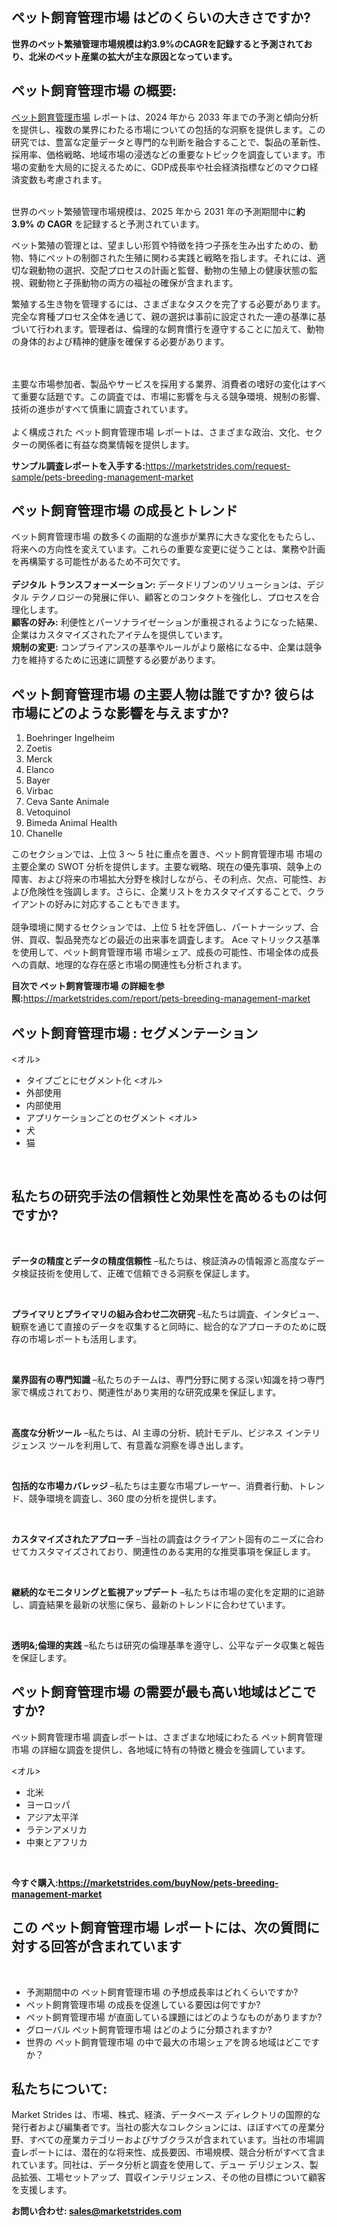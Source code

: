 <h2>ペット飼育管理市場 はどのくらいの大きさですか?</h2>
<p><strong>世界のペット繁殖管理市場規模は約3.9%のCAGRを記録すると予測されており、北米のペット産業の拡大が主な原因となっています。</strong></p>
<h2>ペット飼育管理市場 の概要:</h2>
<p><a href="https://marketstrides.com/report/pets-breeding-management-market">ペット飼育管理市場</a> レポートは、2024 年から 2033 年までの予測と傾向分析を提供し、複数の業界にわたる市場についての包括的な洞察を提供します。この研究では、豊富な定量データと専門的な判断を融合することで、製品の革新性、採用率、価格戦略、地域市場の浸透などの重要なトピックを調査しています。市場の変動を大局的に捉えるために、GDP成長率や社会経済指標などのマクロ経済変数も考慮されます。 <br /><br /></p>
<p>世界のペット繁殖管理市場規模は、2025 年から 2031 年の予測期間中に<strong>約 3.9% の CAGR</strong> を記録すると予測されています。</p>
<p>ペット繁殖の管理とは、望ましい形質や特徴を持つ子孫を生み出すための、動物、特にペットの制御された生殖に関わる実践と戦略を指します。それには、適切な親動物の選択、交配プロセスの計画と監督、動物の生殖上の健康状態の監視、親動物と子孫動物の両方の福祉の確保が含まれます。</p>
<p>繁殖する生き物を管理するには、さまざまなタスクを完了する必要があります。完全な育種プロセス全体を通じて、親の選択は事前に設定された一連の基準に基づいて行われます。管理者は、倫理的な飼育慣行を遵守することに加えて、動物の身体的および精神的健康を確保する必要があります。</p>
<p><br /><br />主要な市場参加者、製品やサービスを採用する業界、消費者の嗜好の変化はすべて重要な話題です。この調査では、市場に影響を与える競争環境、規制の影響、技術の進歩がすべて慎重に調査されています。 <br /><br />よく構成された ペット飼育管理市場 レポートは、さまざまな政治、文化、セクターの関係者に有益な商業情報を提供します。</p>
<p><strong>サンプル調査レポートを入手する:</strong><a href="https://marketstrides.com/request-sample/pets-breeding-management-market">https://marketstrides.com/request-sample/pets-breeding-management-market</a></p>
<h2>ペット飼育管理市場 の成長とトレンド</h2>
<p>ペット飼育管理市場 の数多くの画期的な進歩が業界に大きな変化をもたらし、将来への方向性を変えています。これらの重要な変更に従うことは、業務や計画を再構築する可能性があるため不可欠です。<br /><br /><strong>デジタル トランスフォーメーション:</strong> データドリブンのソリューションは、デジタル テクノロジーの発展に伴い、顧客とのコンタクトを強化し、プロセスを合理化します。 <br /><strong>顧客の好み:</strong> 利便性とパーソナライゼーションが重視されるようになった結果、企業はカスタマイズされたアイテムを提供しています。 <br /><strong>規制の変更:</strong> コンプライアンスの基準やルールがより厳格になる中、企業は競争力を維持するために迅速に調整する必要があります。</p>
<h2>ペット飼育管理市場 の主要人物は誰ですか? 彼らは市場にどのような影響を与えますか?</h2>
<ol>
<li>Boehringer Ingelheim</li>
<li>Zoetis</li>
<li>Merck</li>
<li>Elanco</li>
<li>Bayer</li>
<li>Virbac</li>
<li>Ceva Sante Animale</li>
<li>Vetoquinol</li>
<li>Bimeda Animal Health</li>
<li>Chanelle</li>
</ol>
<p>このセクションでは、上位 3 ～ 5 社に重点を置き、ペット飼育管理市場 市場の主要企業の SWOT 分析を提供します。主要な戦略、現在の優先事項、競争上の障害、および将来の市場拡大分野を検討しながら、その利点、欠点、可能性、および危険性を強調します。さらに、企業リストをカスタマイズすることで、クライアントの好みに対応することもできます。 <br /><br />競争環境に関するセクションでは、上位 5 社を評価し、パートナーシップ、合併、買収、製品発売などの最近の出来事を調査します。 Ace マトリックス基準を使用して、ペット飼育管理市場 市場シェア、成長の可能性、市場全体の成長への貢献、地理的な存在感と市場の関連性も分析されます。</p>
<p><strong>目次で ペット飼育管理市場 の詳細を参照:</strong><a href="https://marketstrides.com/report/pets-breeding-management-market">https://marketstrides.com/report/pets-breeding-management-market</a></p>
<h2>ペット飼育管理市場 : セグメンテーション</h2>
<p>&lt;オル&gt;</p>
<ul>
<li>タイプごとにセグメント化 &lt;オル&gt;</li>
<li>外部使用</li>
<li>内部使用</li>
<li>アプリケーションごとのセグメント &lt;オル&gt;</li>
<li>犬</li>
<li>猫</li>
</ul>
<p>&nbsp;</p>
<h2>私たちの研究手法の信頼性と効果性を高めるものは何ですか?</h2>
<p>&nbsp;</p>
<p><strong>データの精度とデータの精度信頼性</strong> &ndash;私たちは、検証済みの情報源と高度なデータ検証技術を使用して、正確で信頼できる洞察を保証します。</p>
<p>&nbsp;</p>
<p><strong>プライマリとプライマリの組み合わせ二次研究</strong> &ndash;私たちは調査、インタビュー、観察を通じて直接のデータを収集すると同時に、総合的なアプローチのために既存の市場レポートも活用します。</p>
<p>&nbsp;</p>
<p><strong>業界固有の専門知識</strong> &ndash;私たちのチームは、専門分野に関する深い知識を持つ専門家で構成されており、関連性があり実用的な研究成果を保証します。</p>
<p>&nbsp;</p>
<p><strong>高度な分析ツール</strong> &ndash;私たちは、AI 主導の分析、統計モデル、ビジネス インテリジェンス ツールを利用して、有意義な洞察を導き出します。</p>
<p>&nbsp;</p>
<p><strong>包括的な市場カバレッジ</strong> &ndash;私たちは主要な市場プレーヤー、消費者行動、トレンド、競争環境を調査し、360 度の分析を提供します。</p>
<p>&nbsp;</p>
<p><strong>カスタマイズされたアプローチ</strong> &ndash;当社の調査はクライアント固有のニーズに合わせてカスタマイズされており、関連性のある実用的な推奨事項を保証します。</p>
<p>&nbsp;</p>
<p><strong>継続的なモニタリングと監視アップデート</strong> &ndash;私たちは市場の変化を定期的に追跡し、調査結果を最新の状態に保ち、最新のトレンドに合わせています。</p>
<p>&nbsp;</p>
<p><strong>透明&amp;;倫理的実践</strong> &ndash;私たちは研究の倫理基準を遵守し、公平なデータ収集と報告を保証します。</p>
<h2>ペット飼育管理市場 の需要が最も高い地域はどこですか?</h2>
<p>ペット飼育管理市場 調査レポートは、さまざまな地域にわたる ペット飼育管理市場 の詳細な調査を提供し、各地域に特有の特徴と機会を強調しています。</p>
<p>&lt;オル&gt;</p>
<ul>
<li>北米</li>
<li>ヨーロッパ</li>
<li>アジア太平洋</li>
<li>ラテンアメリカ</li>
<li>中東とアフリカ</li>
</ul>
<p>&nbsp;</p>
<p><strong>今すぐ購入:<a href="https://marketstrides.com/buyNow/pets-breeding-management-market?price=single_price">https://marketstrides.com/buyNow/pets-breeding-management-market</a></strong></p>
<h2>この ペット飼育管理市場 レポートには、次の質問に対する回答が含まれています</h2>
<p>&nbsp;</p>
<ul>
<li>予測期間中の ペット飼育管理市場 の予想成長率はどれくらいですか?</li>
<li>ペット飼育管理市場 の成長を促進している要因は何ですか?</li>
<li>ペット飼育管理市場 が直面している課題にはどのようなものがありますか?</li>
<li>グローバル ペット飼育管理市場 はどのように分類されますか?</li>
<li>世界の ペット飼育管理市場 の中で最大の市場シェアを誇る地域はどこですか？</li>
</ul>
<h2>私たちについて:</h2>
<p><a>Market Strides</a> は、市場、株式、経済、データベース ディレクトリの国際的な発行者および編集者です。当社の膨大なコレクションには、ほぼすべての産業分野、すべての産業カテゴリーおよびサブクラスが含まれています。当社の市場調査レポートには、潜在的な将来性、成長要因、市場規模、競合分析がすべて含まれています。同社は、データ分析と調査を使用して、デュー デリジェンス、製品拡張、工場セットアップ、買収インテリジェンス、その他の目標について顧客を支援します。</p>
<p><strong>お問い合わせ: <a href="mailto:sales@marketstrides.com">sales@marketstrides.com</a></strong></p>

